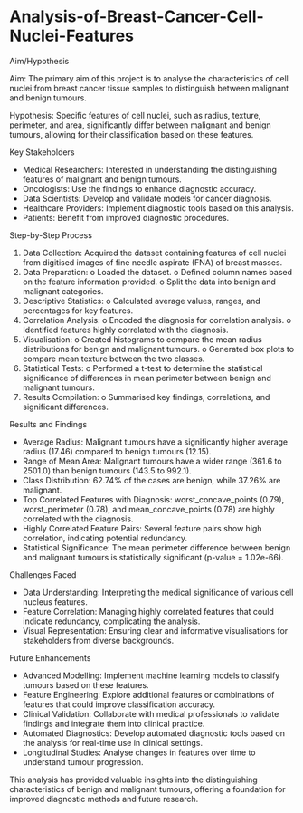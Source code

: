 # Analysis-of-Breast-Cancer-Cell-Nuclei-Features

Aim/Hypothesis

Aim: The primary aim of this project is to analyse the characteristics of cell nuclei from breast cancer tissue samples to distinguish between malignant and benign tumours.

Hypothesis: Specific features of cell nuclei, such as radius, texture, perimeter, and area, significantly differ between malignant and benign tumours, allowing for their classification based on these features.

Key Stakeholders
- Medical Researchers: Interested in understanding the distinguishing features of malignant and benign tumours.
- Oncologists: Use the findings to enhance diagnostic accuracy.
- Data Scientists: Develop and validate models for cancer diagnosis.
- Healthcare Providers: Implement diagnostic tools based on this analysis.
- Patients: Benefit from improved diagnostic procedures.

Step-by-Step Process
1.	Data Collection: Acquired the dataset containing features of cell nuclei from digitised images of fine needle aspirate (FNA) of breast masses.
2.	Data Preparation:
o	Loaded the dataset.
o	Defined column names based on the feature information provided.
o	Split the data into benign and malignant categories.
3.	Descriptive Statistics:
o	Calculated average values, ranges, and percentages for key features.
4.	Correlation Analysis:
o	Encoded the diagnosis for correlation analysis.
o	Identified features highly correlated with the diagnosis.
5.	Visualisation:
o	Created histograms to compare the mean radius distributions for benign and malignant tumours.
o	Generated box plots to compare mean texture between the two classes.
6.	Statistical Tests:
o	Performed a t-test to determine the statistical significance of differences in mean perimeter between benign and malignant tumours.
7.	Results Compilation:
o	Summarised key findings, correlations, and significant differences.

Results and Findings
- Average Radius: Malignant tumours have a significantly higher average radius (17.46) compared to benign tumours (12.15).
- Range of Mean Area: Malignant tumours have a wider range (361.6 to 2501.0) than benign tumours (143.5 to 992.1).
- Class Distribution: 62.74% of the cases are benign, while 37.26% are malignant.
- Top Correlated Features with Diagnosis: worst_concave_points (0.79), worst_perimeter (0.78), and mean_concave_points (0.78) are highly correlated with the diagnosis.
- Highly Correlated Feature Pairs: Several feature pairs show high correlation, indicating potential redundancy.
- Statistical Significance: The mean perimeter difference between benign and malignant tumours is statistically significant (p-value = 1.02e-66).

Challenges Faced
- Data Understanding: Interpreting the medical significance of various cell nucleus features.
- Feature Correlation: Managing highly correlated features that could indicate redundancy, complicating the analysis.
- Visual Representation: Ensuring clear and informative visualisations for stakeholders from diverse backgrounds.

Future Enhancements
- Advanced Modelling: Implement machine learning models to classify tumours based on these features.
- Feature Engineering: Explore additional features or combinations of features that could improve classification accuracy.
- Clinical Validation: Collaborate with medical professionals to validate findings and integrate them into clinical practice.
- Automated Diagnostics: Develop automated diagnostic tools based on the analysis for real-time use in clinical settings.
- Longitudinal Studies: Analyse changes in features over time to understand tumour progression.

This analysis has provided valuable insights into the distinguishing characteristics of benign and malignant tumours, offering a foundation for improved diagnostic methods and future research.
